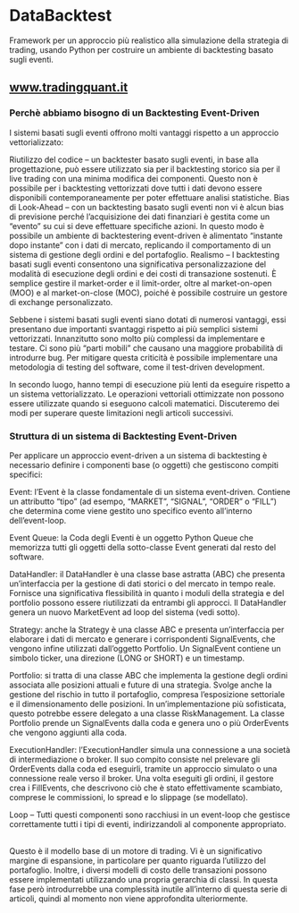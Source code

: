 # DataBacktest
Framework per un approccio più realistico alla simulazione della strategia di trading, usando Python per costruire un ambiente di backtesting basato sugli eventi.
## www.tradingquant.it

### Perchè abbiamo bisogno di un Backtesting Event-Driven
I sistemi basati sugli eventi offrono molti vantaggi rispetto a un approccio vettorializzato:

Riutilizzo del codice – un backtester basato sugli eventi, in base alla progettazione, può essere utilizzato sia per il backtesting storico sia per il live trading con una minima modifica dei componenti. Questo non è possibile per i backtesting vettorizzati dove tutti i dati devono essere disponibili contemporaneamente per poter effettuare analisi statistiche.
Bias di Look-Ahead – con un backtesting basato sugli eventi non vi è alcun bias di previsione perché l’acquisizione dei dati finanziari è gestita come un “evento” su cui si deve effettuare specifiche azioni. In questo modo è possibile un ambiente di backtestering event-driven è alimentato  “instante dopo instante” con i dati di mercato, replicando il comportamento di un sistema di gestione degli ordini e del portafoglio.
Realismo – I backtesting basati sugli eventi consentono una significativa personalizzazione del modalità di esecuzione degli ordini e dei costi di transazione sostenuti. È semplice gestire il market-order e il limit-order, oltre al market-on-open (MOO) e al market-on-close (MOC), poiché è possibile costruire un gestore di exchange personalizzato.
 

Sebbene i sistemi basati sugli eventi siano dotati di numerosi vantaggi, essi presentano due importanti svantaggi rispetto ai più semplici sistemi vettorizzati. Innanzitutto sono molto più complessi da implementare e testare. Ci sono più “parti mobili” che causano una maggiore probabilità di introdurre bug. Per mitigare questa criticità è possibile implementare una  metodologia di testing del software, come il test-driven development.

In secondo luogo, hanno tempi di esecuzione più lenti da eseguire rispetto a un sistema vettorializzato. Le operazioni vettoriali ottimizzate non possono essere utilizzate quando si eseguono calcoli matematici. Discuteremo dei modi per superare queste limitazioni negli articoli successivi.

### Struttura di un sistema di Backtesting Event-Driven
Per applicare un approccio event-driven a un sistema di backtesting è necessario definire i componenti base (o oggetti) che gestiscono compiti specifici:

Event: l’Event è la classe fondamentale di un sistema event-driven. Contiene un attributto “tipo” (ad esempo, “MARKET”, “SIGNAL”, “ORDER” o “FILL”) che determina come viene gestito uno specifico evento all’interno dell’event-loop.<br>

Event Queue: la Coda degli Eventi è un oggetto Python Queue che memorizza tutti gli oggetti della sotto-classe Event generati dal resto del software.<br>

DataHandler: il DataHandler è una classe base astratta (ABC) che presenta un’interfaccia per la gestione di dati storici o del mercato in tempo reale. Fornisce una significativa flessibilità in quanto i moduli della strategia e del portfolio possono essere riutilizzati da entrambi gli approcci. Il DataHandler genera un nuovo MarketEvent ad loop del sistema (vedi sotto).<br>

Strategy: anche la Strategy è una classe ABC e presenta un’interfaccia per elaborare i dati di mercato e generare i corrispondenti SignalEvents, che vengono infine utilizzati dall’oggetto Portfolio. Un SignalEvent contiene un simbolo ticker, una direzione (LONG or SHORT) e un timestamp.<br>

Portfolio: si tratta di una classe ABC che implementa la gestione degli ordini associata alle posizioni attuali e future di una strategia. Svolge anche la gestione del rischio in tutto il portafoglio, compresa l’esposizione settoriale e il dimensionamento delle posizioni. In un’implementazione più sofisticata, questo potrebbe essere delegato a una classe RiskManagement. La classe Portfolio prende un SignalEvents dalla coda e genera uno o più OrderEvents che vengono aggiunti alla coda.<br>

ExecutionHandler: l’ExecutionHandler simula una connessione a una società di intermediazione o broker. Il suo compito consiste nel prelevare gli OrderEvents dalla coda ed eseguirli, tramite un approccio simulato o una connessione reale verso il broker. Una volta eseguiti gli ordini, il gestore crea i FillEvents, che descrivono ciò che è stato effettivamente scambiato, comprese le commissioni, lo spread e lo slippage (se modellato).<br>

Loop – Tutti questi componenti sono racchiusi in un event-loop che gestisce correttamente tutti i tipi di eventi, indirizzandoli al componente appropriato.<br><br>


Questo è il modello base di un motore di trading. Vi è un significativo margine di espansione, in particolare per quanto riguarda l’utilizzo del portafoglio. Inoltre, i diversi modelli di costo delle transazioni possono essere implementati utilizzando una propria gerarchia di classi. In questa fase però introdurrebbe una complessità inutile all’interno di questa serie di articoli, quindi al momento non viene approfondita ulteriormente. 

